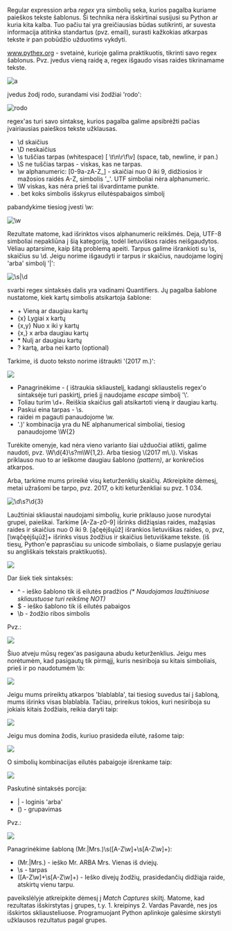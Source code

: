 Regular expression arba *regex* yra simbolių seka, kurios pagalba kuriame paieškos tekste šablonus. 
Ši technika nėra išskirtinai susijusi su Python ar kuria kita kalba. Tuo pačiu tai yra greičiausias būdas sutikrinti, 
ar suvesta informacija atitinka standartus (pvz. email), surasti kažkokias atkarpas tekste ir pan pobūdžio 
užduotims vykdyti.

www.pythex.org - svetainė, kurioje galima praktikuotis, tikrinti savo regex šablonus. Pvz. įvedus vieną raidę a, regex
išgaudo visas raides tikrinamame tekste.

![a](https://github.com/robotautas/kursas/blob/master/RegEx/01a.png)

įvedus žodį rodo, surandami visi žodžiai 'rodo':

![rodo](https://github.com/robotautas/kursas/blob/master/RegEx/02rodo.png)

regex'as turi savo sintaksę, kurios pagalba galime apsibrėžti pačias įvairiausias paieškos tekste užklausas.

* \d	skaičius
* \D	neskaičius
* \s	tuščias tarpas (whitespace) [ \t\n\r\f\v] (space, tab, newline, ir pan.)
* \S	ne tuščias tarpas - viskas, kas ne tarpas.
* \w	alphanumeric: [0-9a-zA-Z_] - skaičiai nuo 0 iki 9, didžiosios ir mažosios raidės A-Z, simbolis '_'.
UTF simboliai nėra alphanumeric.
* \W	viskas, kas nėra prieš tai išvardintame punkte. 
* .     bet koks simbolis išskyrus eilutėspabaigos simbolį

pabandykime tiesiog įvesti \w:

![\w](https://github.com/robotautas/kursas/blob/master/RegEx/03%5Cw.png)

Rezultate matome, kad išrinktos visos alphanumeric reikšmės. 
Deja, UTF-8 simboliai nepakliūna į šią kategoriją, todėl lietuviškos raidės neišgaudytos. 
Vėliau aptarsime, kaip šitą problemą apeiti. Tarpus galime išrankioti su \s, skaičius su \d. 
Jeigu norime išgaudyti ir tarpus ir skaičius, naudojame loginį 'arba' simbolį '|':

![\s|\d](https://github.com/robotautas/kursas/blob/master/RegEx/04%5Cs%7C%5Cd.png)

svarbi regex sintaksės dalis yra vadinami Quantifiers. Jų pagalba šablone nustatome, kiek 
kartų simbolis atsikartoja šablone:

* \+    Vieną ar daugiau kartų
* {x}   Lygiai x kartų
* {x,y} Nuo x iki y kartų
* {x,}  x arba daugiau kartų
* \*    Nulį ar daugiau kartų
* ?     kartą, arba nei karto (optional)


Tarkime, iš duoto teksto norime ištraukti '(2017 m.)':

![](https://github.com/robotautas/kursas/blob/master/RegEx/05.png)

* Panagrinėkime - \( ištraukia skliaustelį, kadangi skliaustelis regex'o sintaksėje turi paskirtį, 
prieš jį naudojame *escape* simbolį '\\'.
* Toliau turim \d+. Reiškia skaičius gali atsikartoti vieną ir daugiau kartų.
* Paskui eina tarpas - \s.
* raidei m pagauti panaudojome \w.
* '.)'  kombinacija yra du NE alphanumerical simboliai, tiesiog panaudojome \W{2}

Turėkite omenyje, kad nėra vieno varianto šiai užduočiai atlikti, galime naudoti, pvz. \W\d{4}\s?m\W{1,2}. Arba 
tiesiog \\(2017 m\\.\\). Viskas priklauso nuo to ar ieškome daugiau šablono *(pattern)*, ar konkrečios atkarpos.


Arba, tarkime mums prireikė visų keturženklių skaičių. Atkreipkite dėmesį, metai užrašomi be tarpo, pvz. 2017, o kiti 
keturženkliai su pvz. 1 034.

![\d\s?\d{3}](https://github.com/robotautas/kursas/blob/master/RegEx/06%5Cd%5Cs%3F%5Cd%7B3%7D.png)

Laužtiniai skliaustai naudojami simbolių, kurie priklauso juose nurodytai grupei, paieškai. Tarkime [A-Za-z0-9] 
išrinks didžiąsias raides, mažąsias raides ir skaičius nuo 0 iki 9. [ąčęėįšųūž] išrankios lietuviškas raides, o, pvz, 
[\wąčęėįšųūž]+ išrinks visus žodžius ir skaičius lietuviškame tekste. (iš tiesų, Python'e paprasčiau su unicode simboliais, 
o šiame puslapyje geriau su angliškais tekstais praktikuotis).

![](https://github.com/robotautas/kursas/blob/master/RegEx/07skliaustai.png)

Dar šiek tiek sintaksės:
* ^ - ieško šablono tik iš eilutės pradžios *(\* Naudojamas laužtiniuose skliaustuose turi reikšmę NOT)*
* $ - ieško šablono tik iš eilutės pabaigos
* \b - žodžio ribos simbolis

Pvz.:

![](https://github.com/robotautas/kursas/blob/master/RegEx/08d4.png)

Šiuo atveju mūsų regex'as pasigauna abudu keturženklius. Jeigu mes norėtumėm, kad pasigautų tik pirmąjį, 
kuris nesiriboja su kitais simboliais, prieš ir po naudotumėm \b:

![](https://github.com/robotautas/kursas/blob/master/RegEx/09.png)

Jeigu mums prireiktų atkarpos 'blablabla', tai tiesiog suvedus tai į šabloną, mums išrinks visas blablabla. 
Tačiau, prireikus tokios, kuri nesiriboja su jokiais kitais žodžiais, reikia daryti taip:

![](https://github.com/robotautas/kursas/blob/master/RegEx/10blablabla.png)

Jeigu mus domina žodis, kuriuo prasideda eilutė, rašome taip:


![](https://github.com/robotautas/kursas/blob/master/RegEx/11%5Eblablabla.png)

O simbolių kombinacijas eilutės pabaigoje išrenkame taip:

![](https://github.com/robotautas/kursas/blob/master/RegEx/11blablabla%24.png)

Paskutinė sintaksės porcija:

* | - loginis 'arba'
* () - grupavimas


Pvz.:

![](https://github.com/robotautas/kursas/blob/master/RegEx/12mrmrs.png)

Panagrinėkime šabloną (Mr.|Mrs.)\s([A-Z\w]+\s[A-Z\w]+):
* (Mr.|Mrs.) - ieško Mr. ARBA Mrs. Vienas iš dviejų.
* \s - tarpas
* ([A-Z\w]+\s[A-Z\w]+) - Ieško divejų žodžių, prasidedančių didžiąja raide, atskirtų vienu tarpu.

paveikslėlyje atkreipkite dėmesį į *Match Captures* skiltį. Matome, kad rezultatas išskirstytas į grupes, 
t.y. 1. kreipinys 2. Vardas Pavardė, nes jos išskirtos skliausteliuose. Programuojant Python aplinkoje galėsime
skirstyti užklausos rezultatus pagal grupes.


